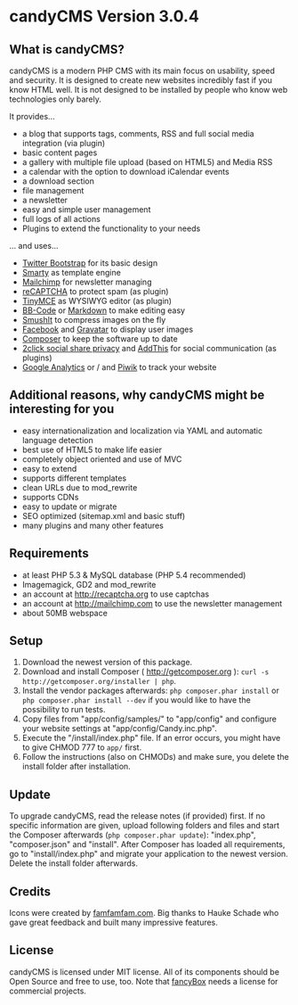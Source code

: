 candyCMS Version 3.0.4
========================================================================================================================

What is candyCMS?
------------------------------------------------------------------------------------------------------------------------

candyCMS is a modern PHP CMS with its main focus on usability, speed and security. It is designed to create new
websites incredibly fast if you know HTML well. It is not designed to be installed by people who know web technologies
only barely.

It provides...

- a blog that supports tags, comments, RSS and full social media integration (via plugin)
- basic content pages
- a gallery with multiple file upload (based on HTML5) and Media RSS
- a calendar with the option to download iCalendar events
- a download section
- file management
- a newsletter
- easy and simple user management
- full logs of all actions
- Plugins to extend the functionality to your needs

... and uses...
- [Twitter Bootstrap](http://twitter.github.com/bootstrap/) for its basic design
- [Smarty](http://smarty.net) as template engine
- [Mailchimp](http://mailchimp.com) for newsletter managing
- [reCAPTCHA](http://recaptcha.org) to protect spam (as plugin)
- [TinyMCE](http://tinymce.moxiecode.com/) as WYSIWYG editor (as plugin)
- [BB-Code](https://github.com/marcoraddatz/candyCMS/wiki/BBCode) or [Markdown](http://daringfireball.net/projects/markdown/) to make editing easy
- [SmushIt](http://www.smushit.com/ysmush.it/) to compress images on the fly
- [Facebook](http://facebook.com/) and [Gravatar](http://gravatar.com/) to display user images
- [Composer](http://getcomposer.org/) to keep the software up to date
- [2click social share privacy](http://www.heise.de/extras/socialshareprivacy/) and [AddThis](http://www.addthis.com/) for social communication (as plugins)
- [Google Analytics](http://www.google.com/analytics/) or / and [Piwik](http://de.piwik.org/) to track your website


Additional reasons, why candyCMS might be interesting for you
------------------------------------------------------------------------------------------------------------------------
- easy internationalization and localization via YAML and automatic language detection
- best use of HTML5 to make life easier
- completely object oriented and use of MVC
- easy to extend
- supports different templates
- clean URLs due to mod_rewrite
- supports CDNs
- easy to update or migrate
- SEO optimized (sitemap.xml and basic stuff)
- many plugins and many other features


Requirements
------------------------------------------------------------------------------------------------------------------------
- at least PHP 5.3 & MySQL database (PHP 5.4 recommended)
- Imagemagick, GD2 and mod_rewrite
- an account at http://recaptcha.org to use captchas
- an account at http://mailchimp.com to use the newsletter management
- about 50MB webspace


Setup
------------------------------------------------------------------------------------------------------------------------
1. Download the newest version of this package.
2. Download and install Composer ( http://getcomposer.org ): `curl -s http://getcomposer.org/installer | php`.
3. Install the vendor packages afterwards: `php composer.phar install` or `php composer.phar install --dev` if you would
like to have the possibility to run tests.
4. Copy files from "app/config/samples/" to "app/config" and configure your website settings at "app/config/Candy.inc.php".
5. Execute the "/install/index.php" file. If an error occurs, you might have to give CHMOD 777 to `app/` first.
6. Follow the instructions (also on CHMODs) and make sure, you delete the install folder after installation.


Update
------------------------------------------------------------------------------------------------------------------------
To upgrade candyCMS, read the release notes (if provided) first. If no specific information are given,
upload following folders and files and start the Composer  afterwards (`php composer.phar update`):
"index.php", "composer.json" and "install". After Composer has loaded all requirements, go to "install/index.php" and
migrate your application to the newest version. Delete the install folder afterwards.


Credits
------------------------------------------------------------------------------------------------------------------------
Icons were created by [famfamfam.com](http://famfamfam.com). Big thanks to Hauke Schade who gave great feedback and
built many impressive features.


License
------------------------------------------------------------------------------------------------------------------------
candyCMS is licensed under MIT license. All of its components should be Open Source and free to use, too.
Note that [fancyBox](http://fancyapps.com/fancybox/) needs a license for commercial projects.
